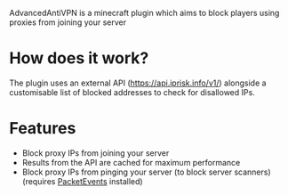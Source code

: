 AdvancedAntiVPN is a minecraft plugin which aims to block players using proxies from joining your server
# How does it work?
The plugin uses an external API (https://api.iprisk.info/v1/) alongside a customisable list of blocked addresses to check for disallowed IPs. 
# Features
* Block proxy IPs from joining your server
* Results from the API are cached for maximum performance
* Block proxy IPs from pinging your server (to block server scanners) (requires [PacketEvents](https://www.spigotmc.org/resources/packetevents-api.80279/) installed)
